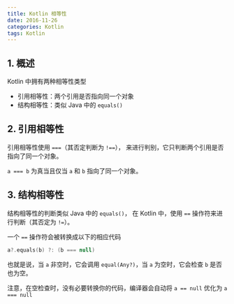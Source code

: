 ```yaml
---
title: Kotlin 相等性
date: 2016-11-26
categories: Kotlin
tags: Kotlin
---
```



## 1. 概述

Kotlin 中拥有两种相等性类型

- 引用相等性：两个引用是否指向同一个对象
- 结构相等性：类似 Java 中的 `equals()`


<!-- more -->

## 2. 引用相等性

引用相等性使用 `===`（其否定判断为 `!==`）， 来进行判别，它只判断两个引用是否指向了同一个对象。

`a === b` 为真当且仅当 `a` 和 `b` 指向了同一个对象。

## 3. 结构相等性

结构相等性的判断类似 Java 中的 `equals()`，
在 Kotlin 中，使用 `==` 操作符来进行判断（其否定为 `!=`）。

一个 `==` 操作符会被转换成以下的相应代码

```kotlin
a?.equals(b) ?: (b === null)
```

也就是说，当 `a` 非空时，它会调用 `equal(Any?)`，当 `a` 为空时，它会检查 `b` 是否也为空。

注意，在空检查时，没有必要转换你的代码，编译器会自动将 `a == null` 优化为 `a === null`
